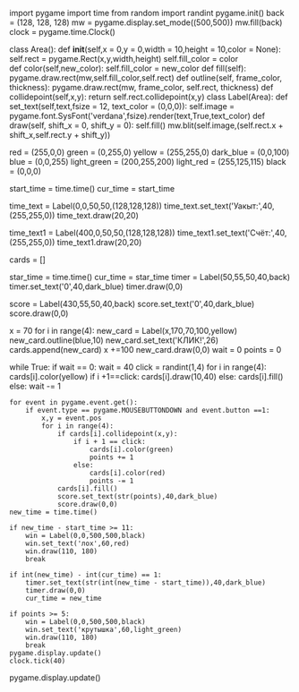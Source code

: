 import pygame 
import time 
from random import randint 
pygame.init() 
back = (128, 128, 128) 
mw = pygame.display.set_mode((500,500)) 
mw.fill(back) 
clock = pygame.time.Clock() 
 
 
class Area(): 
    def __init__(self,x = 0,y = 0,width = 10,height = 10,color = None): 
        self.rect = pygame.Rect(x,y,width,height) 
        self.fill_color = color  
    def color(self,new_color): 
        self.fill_color = new_color 
    def fill(self): 
        pygame.draw.rect(mw,self.fill_color,self.rect) 
    def outline(self, frame_color, thickness): 
        pygame.draw.rect(mw, frame_color, self.rect, thickness) 
    def collidepoint(self,x,y): 
        return  self.rect.collidepoint(x,y) 
class Label(Area): 
    def set_text(self,text,fsize = 12, text_color = (0,0,0)): 
        self.image = pygame.font.SysFont('verdana',fsize).render(text,True,text_color) 
    def draw(self, shift_x = 0, shift_y = 0): 
        self.fill() 
        mw.blit(self.image,(self.rect.x + shift_x,self.rect.y + shift_y)) 
 
red = (255,0,0) 
green = (0,255,0) 
yellow = (255,255,0) 
dark_blue = (0,0,100) 
blue = (0,0,255) 
light_green = (200,255,200) 
light_red = (255,125,115) 
black = (0,0,0)
 
 
start_time = time.time()
cur_time = start_time
 
 
 
time_text = Label(0,0,50,50,(128,128,128)) 
time_text.set_text('Уакыт:',40,(255,255,0)) 
time_text.draw(20,20) 
 
time_text1 = Label(400,0,50,50,(128,128,128)) 
time_text1.set_text('Счёт:',40,(255,255,0)) 
time_text1.draw(20,20) 
 
cards = [] 
 
star_time = time.time() 
cur_time = star_time 
timer = Label(50,55,50,40,back) 
timer.set_text('0',40,dark_blue) 
timer.draw(0,0) 
 
 
score = Label(430,55,50,40,back) 
score.set_text('0',40,dark_blue) 
score.draw(0,0) 
 
 
 
x = 70 
for i in range(4): 
    new_card = Label(x,170,70,100,yellow) 
    new_card.outline(blue,10) 
    new_card.set_text('КЛИК!',26) 
    cards.append(new_card) 
    x +=100 
    new_card.draw(0,0) 
wait = 0 
points = 0 

while True: 
    if wait == 0: 
        wait = 40 
        click = randint(1,4) 
        for i in range(4): 
            cards[i].color(yellow) 
            if  i +1==click: 
                cards[i].draw(10,40) 
            else: 
                cards[i].fill() 
    else: 
        wait -= 1
    
    for event in pygame.event.get():
        if event.type == pygame.MOUSEBUTTONDOWN and event.button ==1:
            x,y = event.pos
            for i in range(4):
                if cards[i].collidepoint(x,y):
                    if i + 1 == click:
                        cards[i].color(green)
                        points += 1
                    else:
                        cards[i].color(red)
                        points -= 1
                cards[i].fill()
                score.set_text(str(points),40,dark_blue)
                score.draw(0,0)
    new_time = time.time()

    if new_time - start_time >= 11:
        win = Label(0,0,500,500,black)
        win.set_text('лох',60,red)
        win.draw(110, 180)
        break
    
    if int(new_time) - int(cur_time) == 1:
        timer.set_text(str(int(new_time - start_time)),40,dark_blue)
        timer.draw(0,0)
        cur_time = new_time
    
    if points >= 5:
        win = Label(0,0,500,500,black)
        win.set_text('крутышка',60,light_green)
        win.draw(110, 180)
        break
    pygame.display.update()
    clock.tick(40)
pygame.display.update()

